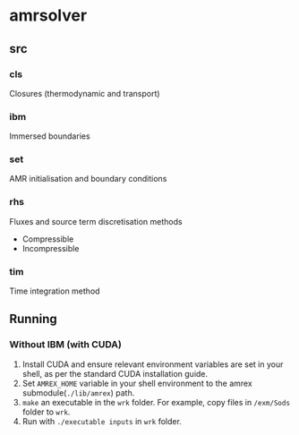 # amrsolver

## src
### cls
Closures (thermodynamic and transport)

### ibm
Immersed boundaries

### set
AMR initialisation and boundary conditions

### rhs
Fluxes and source term discretisation methods
- Compressible
- Incompressible

### tim
Time integration method


## Running
### Without IBM (with CUDA)
1. Install CUDA and ensure relevant environment variables are set in your shell, as per the standard CUDA installation guide.
2. Set `AMREX_HOME` variable in your shell environment to the amrex submodule(`./lib/amrex`) path.
3. `make` an executable in the `wrk` folder. For example, copy files in `/exm/Sods` folder to `wrk`.
4. Run with `./executable inputs` in `wrk` folder.
